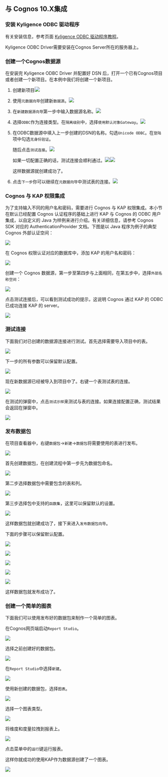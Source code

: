 ## 与 Cognos 10.X集成

### 安装 Kyligence ODBC 驱动程序

有关安装信息，参考页面 [Kyligence ODBC 驱动程序教程](../driver/kyligence_odbc.cn.md)。

Kyligence ODBC Driver需要安装在Cognos Server所在的服务器上。

### 创建一个Cognos数据源

在安装完 Kyligence ODBC Driver 并配置好 DSN 后，打开一个已有Cognos项目或者创建一个新项目。在本例中我们将创建一个新项目。

1. 创建新项目![](images/cognos/1.png)

2. 使用`元数据向导`创建新`数据源`。![](images/cognos/2.png)

3. 在`新建数据源向导`第一步中输入数据源名称。![](images/cognos/3.png)

4. 选择`ODBC`作为连接类型。在`隔离级别`中，选择`使用默认对象Gateway`。![](images/cognos/4.png)

5. 在ODBC数据源中填入上一步创建的DSN的名称。勾选`Unicode ODBC`。在`登陆`项中勾选`无身份验证`。

   随后点击`测试连接`。![](images/cognos/6.png)

   如果一切配置正确的话，测试连接会顺利通过。![](images/cognos/7.png)![](images/cognos/8.png)

   这样数据源就创建成功了。

6. 点击`下一步`你可以继续在`元数据向导`中测试表的连接。![](images/cognos/9.png)



### Cognos 与 KAP 权限集成

为了支持输入不同的用户名和密码，需要进行 Cognos 与 KAP 权限集成。本小节在默认已经配置 Cognos 认证程序的基础上进行 KAP 与 Cognos 的 ODBC 用户集成，以自定义的 Java 为样例来进行介绍。有关详细信息，请参考 Cognos SDK 对应的 AuthenticationProvider 文档。下图是以 Java 程序为例子的典型 Cognos 外部认证空间：

![](images/cognos/cognos_acl_1.png)

在 Cognos 权限认证对应的数据库中，添加 KAP 的用户名和密码：

![](images/cognos/cognos_acl_2.png)

创建一个 Cognos 数据源，第一步至第四步与上面相同，在第五步中，选择`外部名称空间`：

![](images/cognos/cognos_acl_3.png)



点击测试连接后，可以看到测试成功的提示，这说明 Cognos 通过 KAP 的 ODBC 已成功连接 KAP 的 server。

![](images/cognos/cognos_acl_4.png)



### 测试连接

下面我们对已创建的数据源连接进行测试。首先选择需要导入项目中的表。

![](images/cognos/10.png)

下一步的所有参数可以保留默认配置。

![](images/cognos/11.png)

现在新数据源已经被导入到项目中了。右键一个表测试表的连接。

![](images/cognos/12.png)

在测试的弹窗中，点击`测试示样`来测试与表的连接。如果连接配置正确，测试结果会返回在弹窗中。

![](images/cognos/13.png)

### 发布数据包

在项目查看器中，右键`数据包`->`新建`->`数据包`将需要使用的表进行发布。

![](images/cognos/14.png)

首先创建数据包，在创建流程中第一步先为数据包命名。

![](images/cognos/15.png)

第二步选择数据包中需要包含的表和列。

![](images/cognos/16.png)

第三步选择包中支持的`函数集`，这里可以保留默认的设置。

![](images/cognos/17.png)

这样数据包就创建成功了，接下来进入`发布数据包向导`。

下面的步骤可以保留默认配置。

![](images/cognos/18.png)

![](images/cognos/19.png)

![](images/cognos/20.png)

![](images/cognos/21.png)

![](images/cognos/22.png)

这样数据包就发布成功了。

### 创建一个简单的图表

下面我们可以使用发布好的数据包来制作一个简单的图表。

在Cognos网页端启动`Report Studio`。

![](images/cognos/23.png)

选择之前创建好的数据包。

![](images/cognos/32.png)

在`Report Studio`中选择`新建`。

![](images/cognos/24.png)

使用新创建的数据包，选择`图表`。

![](images/cognos/25.png)

选择一个图表类型。

![](images/cognos/26.png)

将维度和度量拉拽到报表上。

![](images/cognos/27.png)

点击菜单中的`运行`键运行报表。

这样你就成功的使用KAP作为数据源创建了一个图表。

![](images/cognos/28.png)

